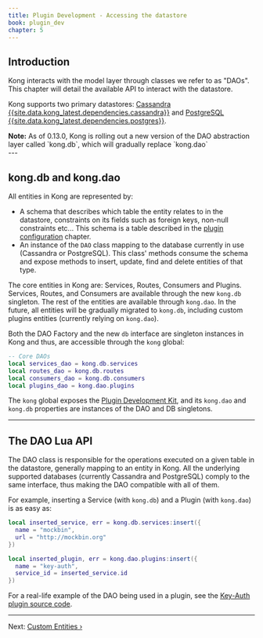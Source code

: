 ```yaml
---
title: Plugin Development - Accessing the datastore
book: plugin_dev
chapter: 5
---
```


## Introduction

Kong interacts with the model layer through classes we refer to as "DAOs". This
chapter will detail the available API to interact with the datastore.

Kong supports two primary datastores: [Cassandra
{{site.data.kong_latest.dependencies.cassandra}}](http://cassandra.apache.org/)
and [PostgreSQL
{{site.data.kong_latest.dependencies.postgres}}](http://www.postgresql.org/).

<div class="alert alert-warning">
  <strong>Note:</strong> As of 0.13.0, Kong is rolling out a new version of
  the DAO abstraction layer called `kong.db`, which will gradually
  replace `kong.dao`
</div>
---

## kong.db and kong.dao

All entities in Kong are represented by:

- A schema that describes which table the entity relates to in the datastore,
  constraints on its fields such as foreign keys, non-null constraints etc...
  This schema is a table described in the [plugin
  configuration]({{page.book.chapters.plugin-configuration}}) chapter.
- An instance of the `DAO` class mapping to the database currently in use
  (Cassandra or PostgreSQL). This class' methods consume the schema and expose
  methods to insert, update, find and delete entities of that type.

The core entities in Kong are: Services, Routes, Consumers and Plugins.
Services, Routes, and Consumers are available through the new `kong.db`
singleton. The rest of the entities are available through `kong.dao`. In the
future, all entities will be gradually migrated to `kong.db`, including custom
plugins entities (currently relying on `kong.dao`).

Both the DAO Factory and the new `db` interface are singleton instances in Kong
and thus, are accessible through the `kong` global:

```lua
-- Core DAOs
local services_dao = kong.db.services
local routes_dao = kong.db.routes
local consumers_dao = kong.db.consumers
local plugins_dao = kong.dao.plugins
```

The `kong` global exposes the [Plugin Development Kit], and its `kong.dao` and
`kong.db` properties are instances of the DAO and DB singletons.

---

## The DAO Lua API

The DAO class is responsible for the operations executed on a given table in
the datastore, generally mapping to an entity in Kong. All the underlying
supported databases (currently Cassandra and PostgreSQL) comply to the same
interface, thus making the DAO compatible with all of them.

For example, inserting a Service (with `kong.db`) and a Plugin (with
`kong.dao`) is as easy as:

```lua
local inserted_service, err = kong.db.services:insert({
  name = "mockbin",
  url = "http://mockbin.org"
})

local inserted_plugin, err = kong.dao.plugins:insert({
  name = "key-auth",
  service_id = inserted_service.id
})
```

For a real-life example of the DAO being used in a plugin, see the
[Key-Auth plugin source code](https://github.com/Kong/kong/blob/master/kong/plugins/key-auth/handler.lua).

---

Next: [Custom Entities &rsaquo;]({{page.book.next}})

[Plugin Development Kit]: /{{page.kong_version}}/pdk
